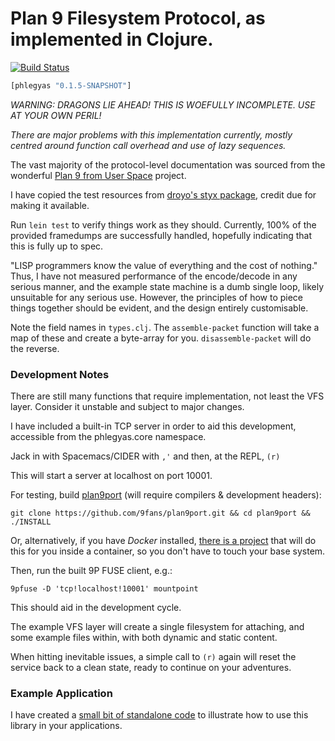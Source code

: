 # Plan 9 Filesystem Protocol, as implemented in Clojure.

[![Build Status](https://travis-ci.org/dspearson/phlegyas.svg?branch=master)](https://travis-ci.org/dspearson/phlegyas)

```clj
[phlegyas "0.1.5-SNAPSHOT"]
```

*WARNING: DRAGONS LIE AHEAD! THIS IS WOEFULLY INCOMPLETE. USE AT YOUR OWN PERIL!*

*There are major problems with this implementation currently, mostly centred around function call overhead and use of lazy sequences.*

The vast majority of the protocol-level documentation was sourced from the wonderful [Plan 9 from User Space](https://9fans.github.io/plan9port/man/man9/) project.

I have copied the test resources from [droyo's styx package](https://github.com/droyo/styx/), credit due for making it available.

Run `lein test` to verify things work as they should. Currently, 100% of the provided framedumps are successfully handled, hopefully indicating that this is fully up to spec.

"LISP programmers know the value of everything and the cost of nothing." Thus, I have not measured performance of the encode/decode in any serious manner, and the example state machine is a dumb single loop, likely unsuitable for any serious use. However, the principles of how to piece things together should be evident, and the design entirely customisable.

Note the field names in `types.clj`. The `assemble-packet` function will take a map of these and create a byte-array for you. `disassemble-packet` will do the reverse.

### Development Notes

There are still many functions that require implementation, not least the VFS layer. Consider it unstable and subject to major changes.

I have included a built-in TCP server in order to aid this development, accessible from the phlegyas.core namespace.

Jack in with Spacemacs/CIDER with `,'` and then, at the REPL, `(r)`

This will start a server at localhost on port 10001.

For testing, build [plan9port](https://9fans.github.io/plan9port/) (will require compilers & development headers):

`git clone https://github.com/9fans/plan9port.git && cd plan9port && ./INSTALL`

Or, alternatively, if you have _Docker_ installed, [there is a project](https://github.com/dspearson/plan9port-docker) that will do this for you inside a container, so you don't have to touch your base system.

Then, run the built 9P FUSE client, e.g.:

`9pfuse -D 'tcp!localhost!10001' mountpoint`

This should aid in the development cycle.

The example VFS layer will create a single filesystem for attaching, and some example files within, with both dynamic and static content.

When hitting inevitable issues, a simple call to `(r)` again will reset the service back to a clean state, ready to continue on your adventures.

### Example Application

I have created a [small bit of standalone code](https://github.com/dspearson/phlegyas-example) to illustrate how to use this library in your applications.
